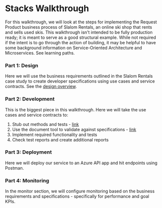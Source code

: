 # Stacks Walkthrough
For this walkthrough, we will look at the steps for implementing the Request Product business process
of Slalom Rentals, an online ski shop that rents and sells used skis.  This walkthrough isn't intended to be fully
production ready; it is meant to serve as a good structural example.  While not required if the
intent is to go through the action of building, it may be helpful to have some background
information on Service-Oriented Architecture and Microservices.  See learning paths.

### Part 1: Design
Here we will use the business requirements outlined in the Slalom Rentals case
study to create developer specifications using use cases
and service contracts.  See the [design overview](1.%20Design/overview.md).

### Part 2: Development
This is the biggest piece in this walkthrough.  Here we will take the use cases
and service contracts to:
1. Stub out methods and tests - [link](2.%20Development/1.%20stub%20methods%20and%20tests.md)
2. Use the document tool to validate against specifications - [link](2.%20Development/2.%20run%20document%20tool%20to%20validate.md)
3. Implement required functionality and tests
4. Check test reports and create additional reports

### Part 3: Deployment
Here we will deploy our service to an Azure API app and hit endpoints
using Postman.

### Part 4: Monitoring
In the monitor section, we will configure monitoring based on the business 
requirements and specifications - specifically for performance and goal KPIs.
